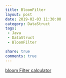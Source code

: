 ```yaml
---
title: BloomFilter
layout: post
date: 2019-02-03 11:30:00
category: DataStruct
tags:
 - Java
 - DataStruct
 - BloomFilter

share: true
comments: true
---
```



[bloom Filter calculator](https://hur.st/bloomfilter/?n=100000000&p=0.01)